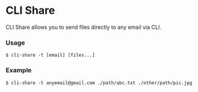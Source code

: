 <h1>CLI Share</h1>
<p>CLI Share allows you to send files directly to any email via CLI.</p>
<h3>Usage</h3>
<code>$ cli-share -t [email] [files...]</code>

<h3>Example</h3>
<code>$ cli-share -t anyemail@gmail.com ./path/abc.txt ./other/path/pic.jpg</code>
